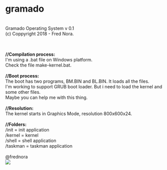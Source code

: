 # gramado

<br>Gramado Operating System v 0.1 
<br>(c) Coppyright 2018 - Fred Nora.

<br>
<br><b>//Compilation process:</b>
<br>I'm using a .bat file on Windows platform.
<br>Check the file make-kernel.bat.

<br>
<br><b>//Boot process:</b>
<br>The boot has two programs, BM.BIN and BL.BIN. It loads all the files.
<br>I'm working to support GRUB boot loader. But i need to load the kernel and some other files. 
<br>Maybe you can help me with this thing.

<br>
<br><b>//Resolution:</b>
<br>The kernel starts in Graphics Mode, resolution 800x600x24.

<br>
<br><b>//Folders:</b>
<br>/init    = init application
<br>/kernel  = kernel
<br>/shell   = shell application 
<br>/taskman = taskman application

<br>
<br>@frednora

<br>
<img src="https://github.com/frednora/gramado/blob/master/screenshots/gui.png">
